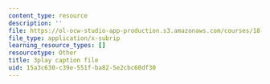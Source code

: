 ```yaml
---
content_type: resource
description: ''
file: https://ol-ocw-studio-app-production.s3.amazonaws.com/courses/18-06sc-linear-algebra-fall-2011/15a3c630c39e551fba825e2cbc60df30_cfn2ZUuWPd0.srt
file_type: application/x-subrip
learning_resource_types: []
resourcetype: Other
title: 3play caption file
uid: 15a3c630-c39e-551f-ba82-5e2cbc60df30
---
```

